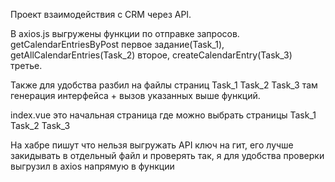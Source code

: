 Проект взаимодействия с CRM через API. 

В axios.js выгружены функции по отправке запросов. getCalendarEntriesByPost первое задание(Task_1), getAllCalendarEntries(Task_2) второе, createCalendarEntry(Task_3) третье.

Также для удобства разбил на файлы страниц Task_1 Task_2 Task_3 там генерация интерфейса + вызов указанных выше функций.

index.vue это начальная страница где можно выбрать страницы Task_1 Task_2 Task_3

На хабре пишут что нельзя выгружать API ключ на гит, его лучше закидывать в отдельный файл и проверять так, я для удобства проверки выгрузил в axios напрямую в функции

